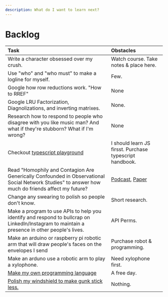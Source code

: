 ```yaml
---
description: What do I want to learn next?
---
```


# Backlog

| Task | Obstacles |
| :--- | :--- |
| Write a character obsessed over my crush. | Watch course. Take notes & place here. |
| Use "who" and "who must" to make a logline for myself. | Few. |
| Google how row reductions work. "How to RREF" | None |
| Google LRU Factorization, Diagnolizations, and inverting matrixes. | None. |
| Research how to respond to people who disagree with you like music man? And what if they're stubborn? What if I'm wrong? | None |
| Checkout [typescript playground](https://www.typescriptlang.org/play) | I should learn JS firsst. Purchase typescript handbook. |
| Read "Homophily and Contagion Are Generically Confounded in Observational Social Network Studies" to answer how much do friends affect my future? | [Podcast](https://freakonomics.com/podcast/nsq-influence/), [Paper](https://journals.sagepub.com/doi/pdf/10.1177/0049124111404820) |
| Change any swearing to polish so people don't know. | Short research. |
| Make a program to use APIs to help you identify and respond to bullcrap on LinkedIn/Instagram to maintain a presence in other people's lives. | API Perms. |
| Make an arduino or raspberry pi robotic arm that will draw people's faces on the envelopes I send | Purchase robot & programming.  |
| Make an arduno use a robotic arm to play a xylophone. | Need xylophone first. |
| [Make my own programming language](https://www.freecodecamp.org/news/the-programming-language-pipeline-91d3f449c919/) | A free day. |
| [Polish my windshield to make gunk stick less.](https://www.youtube.com/watch?v=1FjLlruDzYs) | Nothing. |



